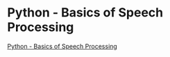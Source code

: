 # Python - Basics of Speech Processing
[Python - Basics of Speech Processing](https://aiwithcloud.com/2022/09/16/python___basics_of_speech_processing/)